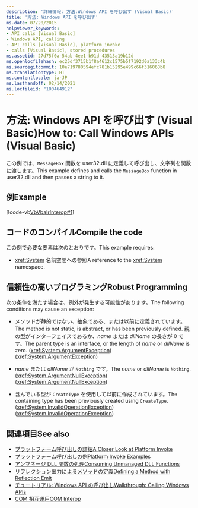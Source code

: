 ```yaml
---
description: '詳細情報: 方法:Windows API を呼び出す (Visual Basic)'
title: '方法: Windows API を呼び出す'
ms.date: 07/20/2015
helpviewer_keywords:
- API calls [Visual Basic]
- Windows API, calling
- API calls [Visual Basic], platform invoke
- calls [Visual Basic], stored procedures
ms.assetid: 27d75f0a-54ab-4ee1-b91d-43513a19b12d
ms.openlocfilehash: ec25df3715b1f8a4612c1575b5f7192d0a133c4b
ms.sourcegitcommit: 10e719780594efc781b15295e499c66f316068b8
ms.translationtype: HT
ms.contentlocale: ja-JP
ms.lasthandoff: 02/14/2021
ms.locfileid: "100464912"
---
```

# <a name="how-to-call-windows-apis-visual-basic"></a><span data-ttu-id="ac305-103">方法: Windows API を呼び出す (Visual Basic)</span><span class="sxs-lookup"><span data-stu-id="ac305-103">How to: Call Windows APIs (Visual Basic)</span></span>

<span data-ttu-id="ac305-104">この例では、`MessageBox` 関数を user32.dll に定義して呼び出し、文字列を関数に渡します。</span><span class="sxs-lookup"><span data-stu-id="ac305-104">This example defines and calls the `MessageBox` function in user32.dll and then passes a string to it.</span></span>  
  
## <a name="example"></a><span data-ttu-id="ac305-105">例</span><span class="sxs-lookup"><span data-stu-id="ac305-105">Example</span></span>  

 [!code-vb[VbVbalrInterop#1](~/samples/snippets/visualbasic/VS_Snippets_VBCSharp/VbVbalrInterop/VB/Class1.vb#1)]  
  
## <a name="compile-the-code"></a><span data-ttu-id="ac305-106">コードのコンパイル</span><span class="sxs-lookup"><span data-stu-id="ac305-106">Compile the code</span></span>  

 <span data-ttu-id="ac305-107">この例で必要な要素は次のとおりです。</span><span class="sxs-lookup"><span data-stu-id="ac305-107">This example requires:</span></span>  
  
- <span data-ttu-id="ac305-108"><xref:System> 名前空間への参照</span><span class="sxs-lookup"><span data-stu-id="ac305-108">A reference to the <xref:System> namespace.</span></span>  
  
## <a name="robust-programming"></a><span data-ttu-id="ac305-109">信頼性の高いプログラミング</span><span class="sxs-lookup"><span data-stu-id="ac305-109">Robust Programming</span></span>  

 <span data-ttu-id="ac305-110">次の条件を満たす場合は、例外が発生する可能性があります。</span><span class="sxs-lookup"><span data-stu-id="ac305-110">The following conditions may cause an exception:</span></span>  
  
- <span data-ttu-id="ac305-111">メソッドが静的ではない、抽象である、または以前に定義されています。</span><span class="sxs-lookup"><span data-stu-id="ac305-111">The method is not static, is abstract, or has been previously defined.</span></span> <span data-ttu-id="ac305-112">親の型がインターフェイスであるか、*name* または *dllName* の長さが 0 です。</span><span class="sxs-lookup"><span data-stu-id="ac305-112">The parent type is an interface, or the length of *name* or *dllName* is zero.</span></span> <span data-ttu-id="ac305-113">(<xref:System.ArgumentException>)</span><span class="sxs-lookup"><span data-stu-id="ac305-113">(<xref:System.ArgumentException>)</span></span>  
  
- <span data-ttu-id="ac305-114">*name* または *dllName* が `Nothing` です。</span><span class="sxs-lookup"><span data-stu-id="ac305-114">The *name* or *dllName* is `Nothing`.</span></span> <span data-ttu-id="ac305-115">(<xref:System.ArgumentNullException>)</span><span class="sxs-lookup"><span data-stu-id="ac305-115">(<xref:System.ArgumentNullException>)</span></span>  
  
- <span data-ttu-id="ac305-116">含んでいる型が `CreateType` を使用して以前に作成されています。</span><span class="sxs-lookup"><span data-stu-id="ac305-116">The containing type has been previously created using `CreateType`.</span></span> <span data-ttu-id="ac305-117">(<xref:System.InvalidOperationException>)</span><span class="sxs-lookup"><span data-stu-id="ac305-117">(<xref:System.InvalidOperationException>)</span></span>  
  
## <a name="see-also"></a><span data-ttu-id="ac305-118">関連項目</span><span class="sxs-lookup"><span data-stu-id="ac305-118">See also</span></span>

- [<span data-ttu-id="ac305-119">プラットフォーム呼び出しの詳細</span><span class="sxs-lookup"><span data-stu-id="ac305-119">A Closer Look at Platform Invoke</span></span>](../../../framework/interop/consuming-unmanaged-dll-functions.md#a-closer-look-at-platform-invoke)
- [<span data-ttu-id="ac305-120">プラットフォーム呼び出しの例</span><span class="sxs-lookup"><span data-stu-id="ac305-120">Platform Invoke Examples</span></span>](../../../framework/interop/platform-invoke-examples.md)
- [<span data-ttu-id="ac305-121">アンマネージ DLL 関数の処理</span><span class="sxs-lookup"><span data-stu-id="ac305-121">Consuming Unmanaged DLL Functions</span></span>](../../../framework/interop/consuming-unmanaged-dll-functions.md)
- <span data-ttu-id="ac305-122">[リフレクション出力によるメソッドの定義](/previous-versions/dotnet/netframework-4.0/w63y4d4f(v=vs.100))</span><span class="sxs-lookup"><span data-stu-id="ac305-122">[Defining a Method with Reflection Emit](/previous-versions/dotnet/netframework-4.0/w63y4d4f(v=vs.100))</span></span>
- [<span data-ttu-id="ac305-123">チュートリアル: Windows API の呼び出し</span><span class="sxs-lookup"><span data-stu-id="ac305-123">Walkthrough: Calling Windows APIs</span></span>](walkthrough-calling-windows-apis.md)
- [<span data-ttu-id="ac305-124">COM 相互運用</span><span class="sxs-lookup"><span data-stu-id="ac305-124">COM Interop</span></span>](index.md)
